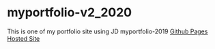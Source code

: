 # myportfolio-v2_2020
This is one of my portfolio site using JD myportfolio-2019
[Github Pages Hosted Site](https://github.com/miyukings/myportfolio-v2_2020/blob/master/index.html)
